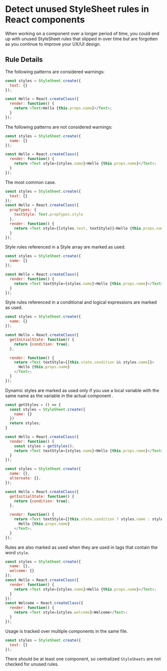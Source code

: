 # Detect unused StyleSheet rules in React components
When working on a component over a longer period of time, you could end up with unused StyleSheet rules that slipped in over time but are forgotten as you continue to improve your UX/UI design.

## Rule Details

The following patterns are considered warnings:

```js
const styles = StyleSheet.create({
  text: {}
});

const Hello = React.createClass({
  render: function() {
    return <Text>Hello {this.props.name}</Text>;
  }
});
```

The following patterns are not considered warnings:
```js
const styles = StyleSheet.create({
  name: {}
});

const Hello = React.createClass({
  render: function() {
    return <Text style={styles.name}>Hello {this.props.name}</Text>;
  }
});
```
The most common case.

```js
const styles = StyleSheet.create({
  text: {}
});
const Hello = React.createClass({
  propTypes: {
    textStyle: Text.propTypes.style
  },
  render: function() {
    return <Text style={[styles.text, textStyle]}>Hello {this.props.name}</Text>;
  }
});
```
Style rules referenced in a Style array are marked as used.

```js
const styles = StyleSheet.create({
  name: {}
});

const Hello = React.createClass({
  render: function() {
    return <Text textStyle={styles.name}>Hello {this.props.name}</Text>;
  }
});
```
Style rules referenced in a conditional and logical expressions are marked as used.

```js
const styles = StyleSheet.create({
  name: {}
});

const Hello = React.createClass({
  getInitialState: function() {
    return {condition: true};
  },

  render: function() {
    return <Text textStyle={[this.state.condition && styles.name]}>
      Hello {this.props.name}
    </Text>;
  }
});
```

Dynamic styles are marked as used only if you use a local variable with the same name as the variable in the actual component .

```js
const getStyles = () => {
  const styles = StyleSheet.create({
    name: {}
  })
  return styles;
}

const Hello = React.createClass({
  render: function() {
    const styles = getStyles();
    return <Text textStyle={styles.name}>Hello {this.props.name}</Text>;
  }
});
```

```js
const styles = StyleSheet.create({
  name: {},
  alternate: {},
});

const Hello = React.createClass({
  getInitialState: function() {
    return {condition: true};
  },

  render: function() {
    return <Text textStyle={[this.state.condition ? styles.name : styles.alternate]}>
      Hello {this.props.name}
    </Text>;
  }
});
```
Rules are also marked as used when they are used in tags that contain the word `style`.

```js
const styles = StyleSheet.create({
  name: {},
  welcome: {}
});
const Hello = React.createClass({
  render: function() {
    return <Text style={styles.name}>Hello {this.props.name}</Text>;
  }
});
const Welcome = React.createClass({
  render: function() {
    return <Text style={styles.welcome}>Welcome</Text>;
  }
});
```
Usage is tracked over multiple components in the same file.

```js
const styles = StyleSheet.create({
  text: {}
});
```
There should be at least one component, so centralized `StyleSheets` are not checked for unused rules.

